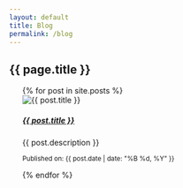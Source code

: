 ```yaml
---
layout: default
title: Blog
permalink: /blog
---
```

<div class="container-xxl">
  <div class="row">
    <div class="col">
      <h2>{{ page.title }}</h2>
      <ul>
        {% for post in site.posts %}
          <div class="card mb-3">
          <div class="row g-0">
              <div class="col-md-3">
              <img src="{{ post.list-image }}" class="img-fluid rounded-start" alt="{{ post.title }}">
              </div>
              <div class="col-md-9">
              <div class="card-body">
                  <h5 class="card-title"><a href="{{ post.url }}">{{ post.title }}</a></h5>
                  <p class="card-text">{{ post.description }}</p>
                  <p class="card-text"><small class="text-body-secondary">Published on: {{ post.date | date: "%B %d, %Y" }}</small></p>
              </div>
              </div>
          </div>
          </div>
        {% endfor %}
      </ul>
    </div>
  </div>
</div>